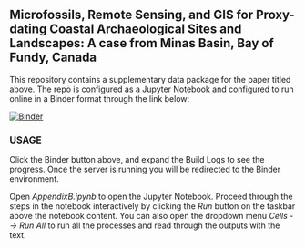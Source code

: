## Microfossils, Remote Sensing, and GIS for Proxy-dating Coastal Archaeological Sites and Landscapes: A case from Minas Basin, Bay of Fundy, Canada

This repository contains a supplementary data package for the paper titled above. The repo is configured as a Jupyter Notebook and configured to run online in a Binder format through the link below:

[![Binder](https://mybinder.org/badge_logo.svg)](https://mybinder.org/v2/gh/weslyfe/past-hhw/dev)


### USAGE

Click the Binder button above, and expand the Build Logs to see the progress. Once the server is running you will be redirected to the Binder environment.

Open *AppendixB.ipynb* to open the Jupyter Notebook. Proceed through the steps in the notebook interactively by clicking the *Run* button on the taskbar above the notebook content. You can also open the dropdown menu *Cells --> Run All* to run all the processes and read through the outputs with the text.
